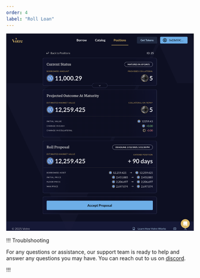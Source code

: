 ```yaml
---
order: 4
label: "Roll Loan"
---
```


![Votre roll loan](/static/images/roll-loan.png)

!!! Troublshooting

For any questions or assistance, our support team is ready to help and answer any questions you may have. You can reach out to us on [discord](https://discord.gg/WBygxVrT).

!!!
